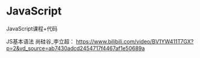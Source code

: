 # JavaScript
JavaScript课程+代码

JS基本语法
尚硅谷_李立超：
https://www.bilibili.com/video/BV1YW411T7GX?p=2&vd_source=ab7430adcd2454717f4467af1e50689a 

